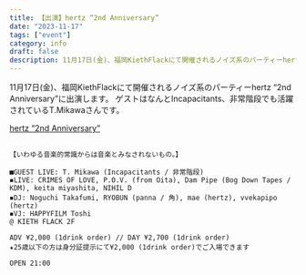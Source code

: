 ```yaml
---
title: 【出演】hertz “2nd Anniversary”
date: "2023-11-17"
tags: ["event"]
category: info
draft: false
description: 11月17日(金)、福岡KiethFlackにて開催されるノイズ系のパーティーhertz “2nd Anniversary”に出演します。…
---
```


11月17日(金)、福岡KiethFlackにて開催されるノイズ系のパーティーhertz “2nd Anniversary”に出演します。
ゲストはなんとIncapacitants、非常階段でも活躍されているT.Mikawaさんです。

[hertz “2nd Anniversary”](http://kiethflack.net/schedule/hertz-2nd-anniversary/)

```

【いわゆる音楽的常識からは音楽とみなされないもの。】

■GUEST LIVE: T. Mikawa (Incapacitants / 非常階段)
◾️LIVE: CRIMES OF LOVE, P.O.V. (from Oita), Dam Pipe (Bog Down Tapes / KDM), keita miyashita, NIHIL D
◾️DJ: Noguchi Takafumi, RYOBUN (panna / 角), mae (hertz), vvekapipo (hertz)
◾️VJ: HAPPYFILM Toshi
@ KIETH FLACK 2F

ADV ¥2,000 (1drink order) // DAY ¥2,700 (1drink order)
★25歳以下の方は身分証提示にて¥2,000 (1drink order)でご入場できます

OPEN 21:00

```